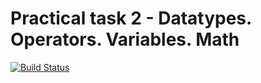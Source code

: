 # Practical task 2 - Datatypes. Operators. Variables. Math

[![Build Status](https://travis-ci.com/itmo-java-basics-2020/task-2-datatypes-operators-NikitaKop.svg?branch=master)](https://travis-ci.com/itmo-java-basics-2020/task-2-datatypes-operators-NikitaKop)
